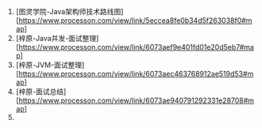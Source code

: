 1. [图灵学院-Java架构师技术路线图][https://www.processon.com/view/link/5eccea8fe0b34d5f263038f0#map]
2. [梓原-Java并发-面试整理][https://www.processon.com/view/link/6073aef9e401fd01e20d5eb7#map]
3. [梓原-JVM-面试整理][https://www.processon.com/view/link/6073aec463768912ae519d53#map]
4. [梓原-面试总结][https://www.processon.com/view/link/6073ae940791292331e28708#map]
5. 

